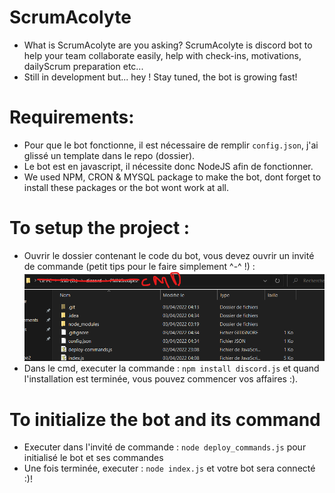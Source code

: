 # ScrumAcolyte

- What is ScrumAcolyte are you asking?
ScrumAcolyte is discord bot to help your team collaborate easily, help with check-ins, motivations, dailyScrum preparation etc...
- Still in development but... hey ! Stay tuned, the bot is growing fast!


# Requirements:

- Pour que le bot fonctionne, il est nécessaire de remplir ```config.json```, j'ai glissé un template dans le repo (dossier).
- Le bot est en javascript, il nécessite donc NodeJS afin de fonctionner.
- We used NPM, CRON & MYSQL package to make the bot, dont forget to install these packages or the bot wont work at all.

# To setup the project :

- Ouvrir le dossier contenant le code du bot, vous devez ouvrir un invité de commande (petit tips pour le faire simplement ^-^ !) : ![](exemple.png)
- Dans le cmd, executer la commande : ```npm install discord.js``` et quand l'installation est terminée, vous pouvez commencer vos affaires :).

# To initialize the bot and its command

- Executer dans l'invité de commande : ```node deploy_commands.js``` pour initialisé le bot et ses commandes
- Une fois terminée, executer : ```node index.js``` et votre bot sera connecté :)!

